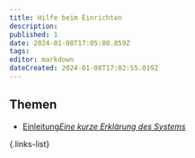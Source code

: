 ```yaml
---
title: Hilfe beim Einrichten
description: 
published: 1
date: 2024-01-08T17:05:00.859Z
tags: 
editor: markdown
dateCreated: 2024-01-08T17:02:55.019Z
---
```


## Themen
- [Einleitung*Eine kurze Erklärung des Systems*](/Gesch%C3%A4ftsstelle/rueckantwort_einrichten)

{.links-list}